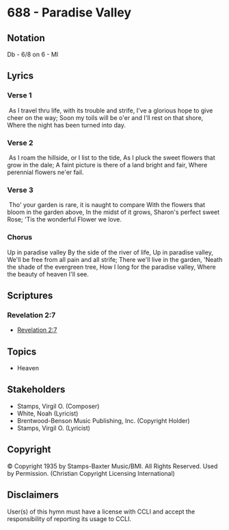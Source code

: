 # 688 - Paradise Valley

## Notation

Db - 6/8 on 6 - MI

## Lyrics

### Verse 1

 As I travel thru life, with its trouble and strife, I've a glorious hope to give cheer on the way; Soon my toils will be o'er and I'll rest on that shore, Where the night has been turned into day.

### Verse 2

 As I roam the hillside, or I list to the tide, As I pluck the sweet flowers that grow in the dale; A faint picture is there of a land bright and fair, Where perennial flowers ne'er fail.

### Verse 3

 Tho' your garden is rare, it is naught to compare With the flowers that bloom in the garden above, In the midst of it grows, Sharon's perfect sweet Rose; 'Tis the wonderful Flower we love.

### Chorus

Up in paradise valley By the side of the river of life, Up in paradise valley, We'll be free from all pain and all strife; There we'll live in the garden, 'Neath the shade of the evergreen tree, How I long for the paradise valley, Where the beauty of heaven I'll see. 


## Scriptures

### Revelation 2:7

- [Revelation 2:7](https://www.biblegateway.com/passage/?search=Revelation%202%3A7)


## Topics

- Heaven

## Stakeholders

- Stamps, Virgil O. (Composer)
- White, Noah (Lyricist)
- Brentwood-Benson Music Publishing, Inc. (Copyright Holder)
- Stamps, Virgil O. (Lyricist)

## Copyright

© Copyright 1935 by Stamps-Baxter Music/BMI. All Rights Reserved. Used by Permission.
(Christian Copyright Licensing International)

## Disclaimers

User(s) of this hymn must have a license with CCLI and accept the responsibility of reporting its usage to CCLI.

